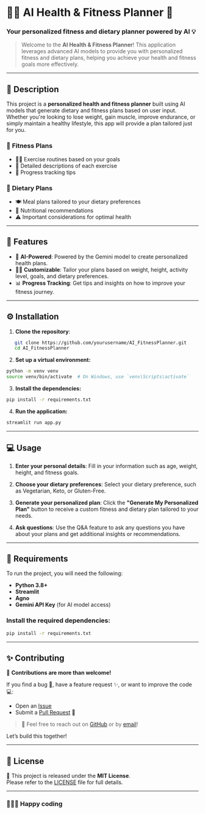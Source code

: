 # 🏋️‍♂️ **AI Health & Fitness Planner** 🤖

### Your personalized fitness and dietary planner powered by AI 💡

>Welcome to the **AI Health & Fitness Planner**! This application leverages advanced AI models to provide you with personalized fitness and dietary plans, helping you achieve your health and fitness goals more effectively.

---

## 📝 **Description**

This project is a **personalized health and fitness planner** built using AI models that generate dietary and fitness plans based on user input. Whether you're looking to lose weight, gain muscle, improve endurance, or simply maintain a healthy lifestyle, this app will provide a plan tailored just for you.

### 💪 **Fitness Plans**
- 🏋️‍♂️ Exercise routines based on your goals
- 🎯 Detailed descriptions of each exercise
- 🔄 Progress tracking tips

### 🍏 **Dietary Plans**
- 🍽️ Meal plans tailored to your dietary preferences
- 🎯 Nutritional recommendations
- ⚠️ Important considerations for optimal health

---

## 🚀 **Features**

- 🧠 **AI-Powered**: Powered by the Gemini model to create personalized health plans.
- 🧑‍⚕️ **Customizable**: Tailor your plans based on weight, height, activity level, goals, and dietary preferences.
- 📊 **Progress Tracking**: Get tips and insights on how to improve your fitness journey.

---

## ⚙️ **Installation**

1. **Clone the repository**:
```bash
   git clone https://github.com/yourusername/AI_FitnessPlanner.git
   cd AI_FitnessPlanner
```
2. **Set up a virtual environment:**

```bash
python -m venv venv
source venv/bin/activate  # On Windows, use `venv\Scripts\activate`
```
3. **Install the dependencies:**

```bash
pip install -r requirements.txt
```

4. **Run the application:**
```bash
streamlit run app.py
```

---

## 💻 **Usage**

1. **Enter your personal details**: Fill in your information such as age, weight, height, and fitness goals.

2. **Choose your dietary preferences**: Select your dietary preference, such as Vegetarian, Keto, or Gluten-Free.

3. **Generate your personalized plan**: Click the **"Generate My Personalized Plan"** button to receive a custom fitness and dietary plan tailored to your needs.

4. **Ask questions**: Use the Q&A feature to ask any questions you have about your plans and get additional insights or recommendations.

---

## 🔧 **Requirements**

To run the project, you will need the following:

- **Python 3.8+**
- **Streamlit**
- **Agno**
- **Gemini API Key** (for AI model access)

### Install the required dependencies:

```bash
pip install -r requirements.txt
```

---

## ✨ Contributing

🎉 **Contributions are more than welcome!**

If you find a bug 🐞, have a feature request ✨, or want to improve the code 💻:

- Open an [Issue](https://github.com/andredisa/AI_FitnessPlanner/issues)  
- Submit a [Pull Request](https://github.com/andredisa/AI_FitnessPlanner/pulls) 🚀  

>💬 Feel free to reach out on [GitHub](https://github.com/andredisa) or by [email](mailto:andreadisanti22@gmail.com)!

Let’s build this together!

---

## 📜 License

📄 This project is released under the **MIT License**.  
Please refer to the [LICENSE](LICENSE) file for full details.

---

### 🧑‍💻✨ Happy coding
